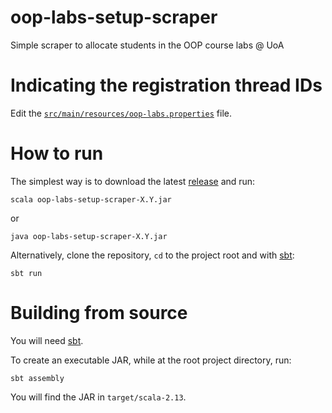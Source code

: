 # oop-labs-setup-scraper
Simple scraper to allocate students in the OOP course labs @ UoA

# Indicating the registration thread IDs
Edit the [`src/main/resources/oop-labs.properties`](https://github.com/errikos/oop-labs-setup-scraper/blob/master/src/main/resources/oop-labs.properties) file.

# How to run
The simplest way is to download the latest [release](https://github.com/errikos/oop-labs-setup-scraper/releases) and run:
```
scala oop-labs-setup-scraper-X.Y.jar
```
or
```
java oop-labs-setup-scraper-X.Y.jar
```

Alternatively, clone the repository, `cd` to the project root and with [sbt](https://www.scala-sbt.org/):
```
sbt run
```

# Building from source
You will need [sbt](https://www.scala-sbt.org/).

To create an executable JAR, while at the root project directory, run:
```
sbt assembly
```
You will find the JAR in `target/scala-2.13`.
